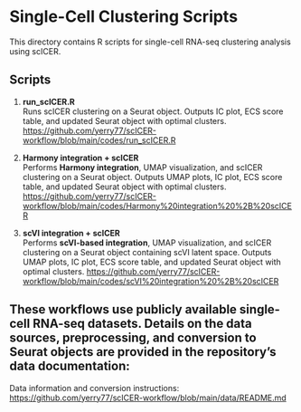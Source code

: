 # Single-Cell Clustering Scripts

This directory contains R scripts for single-cell RNA-seq clustering analysis using scICER.

## Scripts

1. **run_scICER.R**  
   Runs scICER clustering on a Seurat object. Outputs IC plot, ECS score table, and updated Seurat object with optimal clusters.
   https://github.com/yerry77/scICER-workflow/blob/main/codes/run_scICER.R

2. **Harmony integration + scICER**  
   Performs **Harmony integration**, UMAP visualization, and scICER clustering on a Seurat object. Outputs UMAP plots, IC plot, ECS score table, and updated Seurat object with optimal clusters.
   https://github.com/yerry77/scICER-workflow/blob/main/codes/Harmony%20integration%20%2B%20scICER

4. **scVI integration + scICER**  
   Performs **scVI-based integration**, UMAP visualization, and scICER clustering on a Seurat object containing scVI latent space. Outputs UMAP plots, IC plot, ECS score table, and updated Seurat object with optimal clusters.
   https://github.com/yerry77/scICER-workflow/blob/main/codes/scVI%20integration%20%2B%20scICER

## These workflows use publicly available single-cell RNA-seq datasets. Details on the data sources, preprocessing, and conversion to Seurat objects are provided in the repository’s data documentation:

Data information and conversion instructions:
https://github.com/yerry77/scICER-workflow/blob/main/data/README.md
